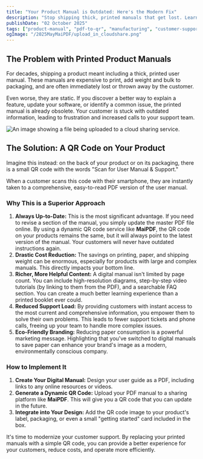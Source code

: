 ```yaml
---
title: "Your Product Manual is Outdated: Here's the Modern Fix"
description: "Stop shipping thick, printed manuals that get lost. Learn how a simple QR code on your product can link customers to an always up-to-date digital guide."
publishDate: "02 October 2025"
tags: ["product-manual", "pdf-to-qr", "manufacturing", "customer-support", "user-guide"]
ogImage: "/2025MayMaiPDF/upload_in_cloudshare.png"
---
```


## The Problem with Printed Product Manuals

For decades, shipping a product meant including a thick, printed user manual. These manuals are expensive to print, add weight and bulk to packaging, and are often immediately lost or thrown away by the customer.

Even worse, they are static. If you discover a better way to explain a feature, update your software, or identify a common issue, the printed manual is already obsolete. Your customer is stuck with outdated information, leading to frustration and increased calls to your support team.

![An image showing a file being uploaded to a cloud sharing service.](/2025MayMaiPDF/upload_in_cloudshare.png)

## The Solution: A QR Code on Your Product

Imagine this instead: on the back of your product or on its packaging, there is a small QR code with the words "Scan for User Manual & Support."

When a customer scans this code with their smartphone, they are instantly taken to a comprehensive, easy-to-read PDF version of the user manual.

### Why This is a Superior Approach

1.  **Always Up-to-Date:** This is the most significant advantage. If you need to revise a section of the manual, you simply update the master PDF file online. By using a dynamic QR code service like **MaiPDF**, the QR code on your products remains the same, but it will always point to the latest version of the manual. Your customers will never have outdated instructions again.
2.  **Drastic Cost Reduction:** The savings on printing, paper, and shipping weight can be enormous, especially for products with large and complex manuals. This directly impacts your bottom line.
3.  **Richer, More Helpful Content:** A digital manual isn't limited by page count. You can include high-resolution diagrams, step-by-step video tutorials (by linking to them from the PDF), and a searchable FAQ section. You can create a much better learning experience than a printed booklet ever could.
4.  **Reduced Support Load:** By providing customers with instant access to the most current and comprehensive information, you empower them to solve their own problems. This leads to fewer support tickets and phone calls, freeing up your team to handle more complex issues.
5.  **Eco-Friendly Branding:** Reducing paper consumption is a powerful marketing message. Highlighting that you've switched to digital manuals to save paper can enhance your brand's image as a modern, environmentally conscious company.

### How to Implement It

1.  **Create Your Digital Manual:** Design your user guide as a PDF, including links to any online resources or videos.
2.  **Generate a Dynamic QR Code:** Upload your PDF manual to a sharing platform like **MaiPDF**. This will give you a QR code that you can update in the future.
3.  **Integrate into Your Design:** Add the QR code image to your product's label, packaging, or even a small "getting started" card included in the box.

It's time to modernize your customer support. By replacing your printed manuals with a simple QR code, you can provide a better experience for your customers, reduce costs, and operate more efficiently.
